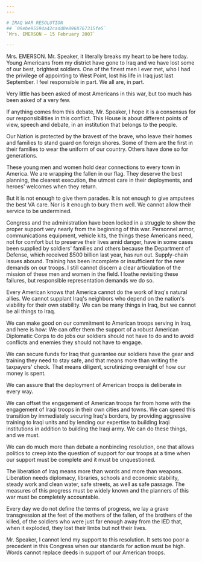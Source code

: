 ```yaml
---
---

# IRAQ WAR RESOLUTION
## `09ebe95594a42cadd0e8968767315fe5`
`Mrs. EMERSON — 15 February 2007`

---
```



Mrs. EMERSON. Mr. Speaker, it literally breaks my heart to be here 
today. Young Americans from my district have gone to Iraq and we have 
lost some of our best, brightest soldiers. One of the finest men I ever 
met, who I had the privilege of appointing to West Point, lost his life 
in Iraq just last September. I feel responsible in part. We all are, in 
part.

Very little has been asked of most Americans in this war, but too 
much has been asked of a very few.

If anything comes from this debate, Mr. Speaker, I hope it is a 
consensus for our responsibilities in this conflict. This House is 
about different points of view, speech and debate, in an institution 
that belongs to the people.

Our Nation is protected by the bravest of the brave, who leave their 
homes and families to stand guard on foreign shores. Some of them are 
the first in their families to wear the uniform of our country. Others 
have done so for generations.

These young men and women hold dear connections to every town in 
America. We are wrapping the fallen in our flag. They deserve the best 
planning, the clearest execution, the utmost care in their deployments, 
and heroes' welcomes when they return.

But it is not enough to give them parades. It is not enough to give 
amputees the best VA care. Nor is it enough to bury them well. We 
cannot allow their service to be undermined.

Congress and the administration have been locked in a struggle to 
show the proper support very nearly from the beginning of this war. 
Personnel armor, communications equipment, vehicle kits, the things 
these Americans need, not for comfort but to preserve their lives amid 
danger, have in some cases been supplied by soldiers' families and 
others because the Department of Defense, which received $500 billion 
last year, has run out. Supply-chain issues abound. Training has been 
incomplete or insufficient for the new demands on our troops. I still 
cannot discern a clear articulation of the mission of these men and 
women in the field. I loathe revisiting these failures, but responsible 
representation demands we do so.

Every American knows that America cannot do the work of Iraq's 
natural allies. We cannot supplant Iraq's neighbors who depend on the 
nation's viability for their own stability. We can be many things in 
Iraq, but we cannot be all things to Iraq.

We can make good on our commitment to American troops serving in 
Iraq, and here is how: We can offer them the support of a robust 
American Diplomatic Corps to do jobs our soldiers should not have to do 
and to avoid conflicts and enemies they should not have to engage.

We can secure funds for Iraq that guarantee our soldiers have the 
gear and training they need to stay safe, and that means more than 
writing the taxpayers' check. That means diligent, scrutinizing 
oversight of how our money is spent.

We can assure that the deployment of American troops is deliberate in 
every way.

We can offset the engagement of American troops far from home with 
the engagement of Iraqi troops in their own cities and towns. We can 
speed this transition by immediately securing Iraq's borders, by 
providing aggressive training to Iraqi units and by lending our 
expertise to building Iraqi institutions in addition to building the 
Iraqi army. We can do these things, and we must.

We can do much more than debate a nonbinding resolution, one that 
allows politics to creep into the question of support for our troops at 
a time when our support must be complete and it must be unquestioned.

The liberation of Iraq means more than words and more than weapons. 
Liberation needs diplomacy, libraries, schools and economic stability, 
steady work and clean water, safe streets, as well as safe passage. The 
measures of this progress must be widely known and the planners of this 
war must be completely accountable.

Every day we do not define the terms of progress, we lay a grave 
transgression at the feet of the mothers of the fallen, of the brothers 
of the killed, of the soldiers who were just far enough away from the 
IED that, when it exploded, they lost their limbs but not their lives.

Mr. Speaker, I cannot lend my support to this resolution. It sets too 
poor a precedent in this Congress when our standards for action must be 
high. Words cannot replace deeds in support of our American troops.